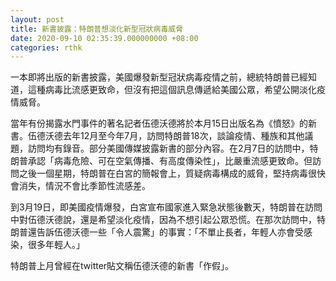 ```yaml
---
layout: post
title: 新書披露：特朗普想淡化新型冠狀病毒威脅
date: 2020-09-10 02:35:39.000000000 +08:00
categories: rthk
---
```


一本即將出版的新書披露，美國爆發新型冠狀病毒疫情之前，總統特朗普已經知道，這種病毒比流感更致命，但沒有把這個訊息傳遞給美國公眾，希望公開淡化疫情威脅。

當年有份揭露水門事件的著名記者伍德沃德將於本月15日出版名為《憤怒》的新書。伍德沃德去年12月至今年7月，訪問特朗普18次，談論疫情、種族和其他議題，訪問均有錄音。部分美國傳媒披露新書的部分內容。在2月7日的訪問中，特朗普承認「病毒危險、可在空氣傳播、有高度傳染性」，比嚴重流感更致命。但訪問之後一個星期，特朗普在白宮的簡報會上，質疑病毒構成的威脅，堅持病毒很快會消失，情況不會比季節性流感差。

到3月19日，即美國疫情爆發，白宮宣布國家進入緊急狀態後數天，特朗普在訪問中對伍德沃德說，還是希望淡化疫情，因為不想引起公眾恐慌。在那次訪問中，特朗普還告訴伍德沃德一些「令人震驚」的事實：「不單止長者，年輕人亦會受感染，很多年輕人。」

特朗普上月曾經在twitter貼文稱伍德沃德的新書「作假」。
